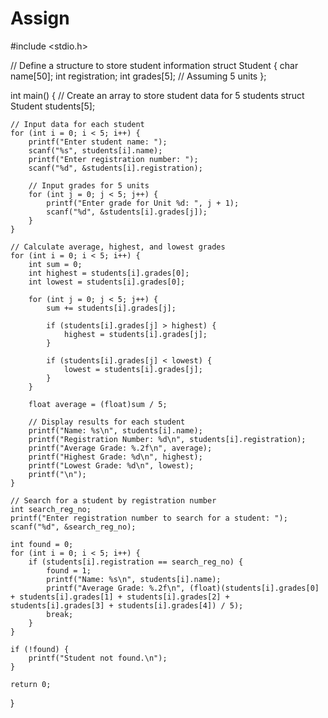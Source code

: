 # Assign
#include <stdio.h>

// Define a structure to store student information
struct Student {
    char name[50];
    int registration;
    int grades[5]; // Assuming 5 units
};

int main() {
    // Create an array to store student data for 5 students
    struct Student students[5];

    // Input data for each student
    for (int i = 0; i < 5; i++) {
        printf("Enter student name: ");
        scanf("%s", students[i].name);
        printf("Enter registration number: ");
        scanf("%d", &students[i].registration);
        
        // Input grades for 5 units
        for (int j = 0; j < 5; j++) {
            printf("Enter grade for Unit %d: ", j + 1);
            scanf("%d", &students[i].grades[j]);
        }
    }

    // Calculate average, highest, and lowest grades
    for (int i = 0; i < 5; i++) {
        int sum = 0;
        int highest = students[i].grades[0];
        int lowest = students[i].grades[0];
        
        for (int j = 0; j < 5; j++) {
            sum += students[i].grades[j];
            
            if (students[i].grades[j] > highest) {
                highest = students[i].grades[j];
            }
            
            if (students[i].grades[j] < lowest) {
                lowest = students[i].grades[j];
            }
        }
        
        float average = (float)sum / 5;

        // Display results for each student
        printf("Name: %s\n", students[i].name);
        printf("Registration Number: %d\n", students[i].registration);
        printf("Average Grade: %.2f\n", average);
        printf("Highest Grade: %d\n", highest);
        printf("Lowest Grade: %d\n", lowest);
        printf("\n");
    }

    // Search for a student by registration number
    int search_reg_no;
    printf("Enter registration number to search for a student: ");
    scanf("%d", &search_reg_no);

    int found = 0;
    for (int i = 0; i < 5; i++) {
        if (students[i].registration == search_reg_no) {
            found = 1;
            printf("Name: %s\n", students[i].name);
            printf("Average Grade: %.2f\n", (float)(students[i].grades[0] + students[i].grades[1] + students[i].grades[2] + students[i].grades[3] + students[i].grades[4]) / 5);
            break;
        }
    }

    if (!found) {
        printf("Student not found.\n");
    }

    return 0;
}

